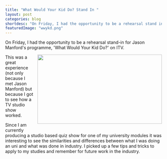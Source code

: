 ```yaml
---
title: "What Would Your Kid Do? Stand In "
layout: post
categories: blog
shortdesc: "On Friday, I had the opportunity to be a rehearsal stand in for Jason Manford's programme, 'What Would Your Kid Do?' on ITV."
featuredImage: "wwykd.png"
---
```

On Friday, I had the opportunity to be a rehearsal stand-in for Jason Manford's programme, 'What Would Your Kid Do?' on ITV.

<div class="separator" style="clear: both; text-align: center;">
<a href="https://4.bp.blogspot.com/-i-s-O6H6ZYs/W9clLa5-AdI/AAAAAAAAAgA/X3I1ByiOzekZmK3t-Ca7bCPPvMHpEtkjQCLcBGAs/s1600/IMG_0260.jpg" imageanchor="1" style="clear: right; float: right; margin-bottom: 1em; margin-left: 1em;"><img border="0" data-original-height="750" data-original-width="1334" height="223" src="https://4.bp.blogspot.com/-i-s-O6H6ZYs/W9clLa5-AdI/AAAAAAAAAgA/X3I1ByiOzekZmK3t-Ca7bCPPvMHpEtkjQCLcBGAs/s400/IMG_0260.jpg" width="400" /></a></div>
This was a great experience (not only because I met Jason Manford) but because I got to see how a TV studio show worked.

Since I am currently producing a studio based quiz show for one of my university modules it was interesting to see the similarities and differences between what I was doing an uni and what&nbsp;was done in industry. I picked up a few tips and tricks to apply to my studies and remember for future work in the industry.